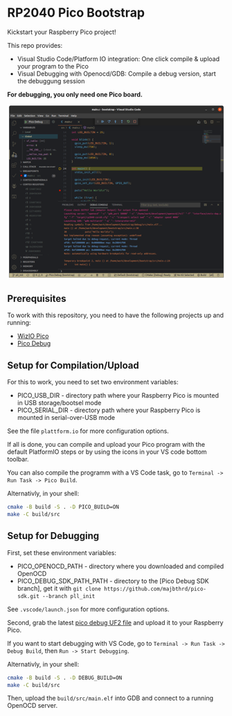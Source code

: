 # RP2040 Pico Bootstrap

Kickstart your Raspberry Pico project! 

This repo provides:
- Visual Studio Code/Platform IO integration: One click compile & upload your program to the Pico
- Visual Debugging with Openocd/GDB: Compile a debug version, start the debuggung session 

**For debugging, you only need one Pico board.**

![](examples/vs_code_debugging_session.png)

## Prerequisites

To work with this repository, you need to have the following projects up and running:

- [WizIO Pico](https://github.com/Wiz-IO/wizio-pico/)
- [Pico Debug](https://github.com/majbthrd/pico-debug)

## Setup for Compilation/Upload

For this to work, you need to set two environment variables:

- PICO_USB_DIR - directory path where your Raspberry Pico is mounted in USB storage/bootsel mode
- PICO_SERIAL_DIR - directory path where your Raspberry Pico is mounted in serial-over-USB mode

See the file `plattform.io` for more configuration options.

If all is done, you can compile and upload your Pico program with the default PlatformIO steps or by using the icons in your VS code bottom toolbar.

You can also compile the programm with a VS Code task, go to `Terminal -> Run Task -> Pico Build`.

Alternativly, in your shell:

```bash
cmake -B build -S . -D PICO_BUILD=ON
make -C build/src
```

## Setup for Debugging

First, set these environment variables:

- PICO_OPENOCD_PATH - directory where you downloaded and compiled OpenOCD
- PICO_DEBUG_SDK_PATH_PATH - directory to the [Pico Debug SDK branch], get it with `git clone https://github.com/majbthrd/pico-sdk.git --branch pll_init`

See `.vscode/launch.json` for more configuration options.

Second, grab the latest [pico debug UF2 file](https://github.com/majbthrd/pico-debug/releases/tag/v10.03) and upload it to your Raspberry Pico.

If you want to start debugging with VS Code, go to `Terminal -> Run Task -> Debug Build`, then  `Run -> Start Debugging`.

Alternativly, in your shell:

```bash
cmake -B build -S . -D DEBUG_BUILD=ON
make -C build/src
```

Then, upload the `build/src/main.elf` into GDB and connect to a running OpenOCD server.
